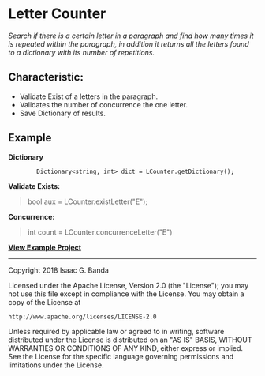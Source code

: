 # Letter Counter # 
_Search if there is a certain letter in a paragraph and find how many times it is repeated within the paragraph, in addition it returns all the letters found to a dictionary with its number of repetitions._
## Characteristic:

* Validate Exist of a letters in the paragraph. 
* Validates the number  of concurrence the one letter. 
* Save Dictionary of results. 

## Example

**Dictionary**

            Dictionary<string, int> dict = LCounter.getDictionary();
          
**Validate Exists:**
  > bool aux = LCounter.existLetter("E");

**Concurrence:**
> int count = LCounter.concurrenceLetter("E")

**[View Example Project](https://github.com/LordSaac/LetterCounter-C-/blob/master/Example/Program.cs)**


***
Copyright 2018 Isaac G. Banda

Licensed under the Apache License, Version 2.0 (the "License");
you may not use this file except in compliance with the License.
You may obtain a copy of the License at

    http://www.apache.org/licenses/LICENSE-2.0

Unless required by applicable law or agreed to in writing, software
distributed under the License is distributed on an "AS IS" BASIS,
WITHOUT WARRANTIES OR CONDITIONS OF ANY KIND, either express or implied.
See the License for the specific language governing permissions and
limitations under the License.
